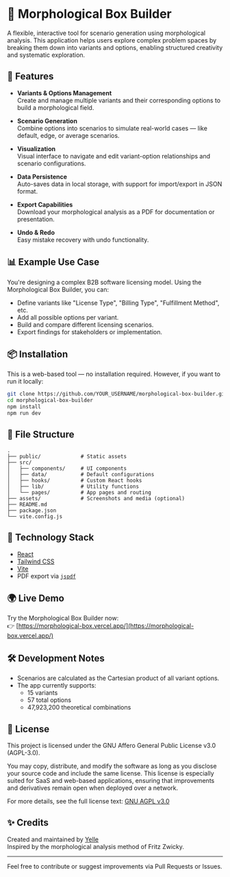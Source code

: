 # 🧠 Morphological Box Builder

A flexible, interactive tool for scenario generation using morphological analysis. This application helps users explore complex problem spaces by breaking them down into variants and options, enabling structured creativity and systematic exploration.

## 🚀 Features

- **Variants & Options Management**  
  Create and manage multiple variants and their corresponding options to build a morphological field.

- **Scenario Generation**  
  Combine options into scenarios to simulate real-world cases — like default, edge, or average scenarios.

- **Visualization**  
  Visual interface to navigate and edit variant-option relationships and scenario configurations.

- **Data Persistence**  
  Auto-saves data in local storage, with support for import/export in JSON format.

- **Export Capabilities**  
  Download your morphological analysis as a PDF for documentation or presentation.

- **Undo & Redo**  
  Easy mistake recovery with undo functionality.

## 📊 Example Use Case

You're designing a complex B2B software licensing model. Using the Morphological Box Builder, you can:

- Define variants like "License Type", "Billing Type", "Fulfillment Method", etc.
- Add all possible options per variant.
- Build and compare different licensing scenarios.
- Export findings for stakeholders or implementation.

## 📦 Installation

This is a web-based tool — no installation required. However, if you want to run it locally:

```bash
git clone https://github.com/YOUR_USERNAME/morphological-box-builder.git
cd morphological-box-builder
npm install
npm run dev
```

## 📁 File Structure

```
.
├── public/             # Static assets
├── src/
│   ├── components/     # UI components
│   ├── data/           # Default configurations
│   ├── hooks/          # Custom React hooks
│   ├── lib/            # Utility functions
│   └── pages/          # App pages and routing
├── assets/             # Screenshots and media (optional)
├── README.md
├── package.json
└── vite.config.js
```

## 🧩 Technology Stack

- [React](https://reactjs.org/)
- [Tailwind CSS](https://tailwindcss.com/)
- [Vite](https://vitejs.dev/)
- PDF export via [`jspdf`](https://github.com/parallax/jsPDF)

## 🌍 Live Demo

Try the Morphological Box Builder now:  
👉 [https://morphological-box.vercel.app/](https://morphological-box.vercel.app/)

## 🛠️ Development Notes

- Scenarios are calculated as the Cartesian product of all variant options.
- The app currently supports:
  - 15 variants
  - 57 total options
  - 47,923,200 theoretical combinations

## 📄 License

This project is licensed under the GNU Affero General Public License v3.0 (AGPL-3.0).

You may copy, distribute, and modify the software as long as you disclose your source code and include the same license. This license is especially suited for SaaS and web-based applications, ensuring that improvements and derivatives remain open when deployed over a network.

For more details, see the full license text: [GNU AGPL v3.0](https://www.gnu.org/licenses/agpl-3.0.html)

## ✨ Credits

Created and maintained by [Yelle](https://yel.li)  
Inspired by the morphological analysis method of Fritz Zwicky.

---

Feel free to contribute or suggest improvements via Pull Requests or Issues.
